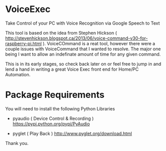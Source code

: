 VoiceExec
=========

Take Control of your PC with Voice Recognition via Google Speech to Text

This tool is based on the idea from Stephen Hickson ( http://stevenhickson.blogspot.ca/2013/06/voice-command-v30-for-raspberry-pi.html ).
VoiceCOmmand is a reat tool, however there were a couple issues with VoiceCommand that I wanted to resolve. The major one being I want to allow an indefinate amount of time for any given command.

This is in its early stages, so check back later on or feel free to jump in and lend a hand in writing a great Voice Exec front end for Home/PC Automation.


Package Requirements
====================

You will need to install the following Python Libraries
 - pyaudio ( Device Control & Recording )
	https://pypi.python.org/pypi/PyAudio

 - pyglet  ( Play Back )
	http://www.pyglet.org/download.html


Thank you.
